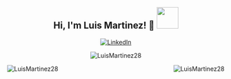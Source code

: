 <h2 align="center"> Hi, I'm Luis Martinez! 👋  <img width="50" src="https://camo.githubusercontent.com/238f8f33b431118902cdb38d4268c84c8bb2a1b1/68747470733a2f2f6d656469612e67697068792e636f6d2f6d656469612f3166686a3246573036363156334e62324d652f67697068792e676966"  /></h2>
<p align="center">
	<a href="https://www.linkedin.com/in/luis-martinez-529324153/"><img src="https://img.shields.io/badge/-LuisMartinez-blue?style=flat-square&logo=Linkedin&logoColor=white&link=https://www.linkedin.com/in/luis-martinez-529324153/" alt="LinkedIn"></a>
</p>

<p align="center"> <img src="https://github-readme-stats.vercel.app/api?username=LuisMartinez28&show_icons=true&theme=vue" alt="LuisMartinez28" /> </p>
 <img align="left" src="https://github-readme-stats.vercel.app/api/top-langs/?username=LuisMartinez28&layout=compact&theme=vue" alt="LuisMartinez28" />
 <img align="right" src="https://github-readme-stats.vercel.app/api/pin/?username=LuisMartinez28&repo=pos&theme=vue" alt="LuisMartinez28" />
